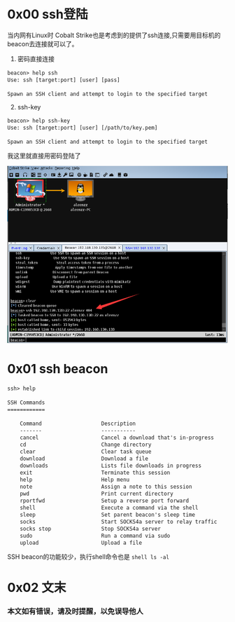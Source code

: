 # 0x00 ssh登陆

当内网有Linux时 Cobalt Strike也是考虑到的提供了ssh连接,只需要用目标机的beacon去连接就可以了。

1. 密码直接连接

```
beacon> help ssh
Use: ssh [target:port] [user] [pass]

Spawn an SSH client and attempt to login to the specified target

```

2. ssh-key

```
beacon> help ssh-key
Use: ssh [target:port] [user] [/path/to/key.pem]

Spawn an SSH client and attempt to login to the specified target

```

我这里就直接用密码登陆了 

![Cobalt Strike ](./img/14.1.png)

# 0x01 ssh beacon


```
ssh> help

SSH Commands
============

    Command                   Description
    -------                   -----------
    cancel                    Cancel a download that's in-progress
    cd                        Change directory
    clear                     Clear task queue
    download                  Download a file
    downloads                 Lists file downloads in progress
    exit                      Terminate this session
    help                      Help menu
    note                      Assign a note to this session       
    pwd                       Print current directory
    rportfwd                  Setup a reverse port forward
    shell                     Execute a command via the shell
    sleep                     Set parent beacon's sleep time
    socks                     Start SOCKS4a server to relay traffic
    socks stop                Stop SOCKS4a server
    sudo                      Run a command via sudo
    upload                    Upload a file

```


SSH beacon的功能较少，执行shell命令也是 `shell ls -al` 

# 0x02 文末




### 本文如有错误，请及时提醒，以免误导他人




